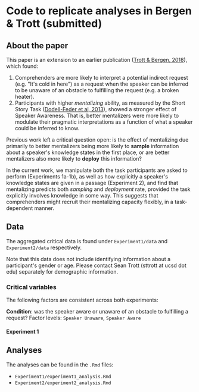# Code to replicate analyses in Bergen & Trott (submitted)

## About the paper

This paper is an extension to an earlier publication ([Trott & Bergen, 2018](https://www.tandfonline.com/doi/full/10.1080/0163853X.2018.1548219)), which found:  
1. Comprehenders are more likely to interpret a potential indirect request (e.g. "It's cold in here") as a request when the speaker can be inferred to be unaware of an obstacle to fulfilling the request (e.g. a broken heater).  
2. Participants with higher *mentalizing* ability, as measured by the Short Story Task ([Dodell-Feder et al, 2013](https://dash.harvard.edu/bitstream/handle/1/11879039/3820595.pdf?sequence=1)), showed a stronger effect of Speaker Awareness. That is, better mentalizers were more likely to modulate their pragmatic interpretations as a function of what a speaker could be inferred to know.

Previous work left a critical question open: is the effect of mentalizing due primarily to better mentalizers being more likely to **sample** information about a speaker's knowledge states in the first place, or are better mentalizers also more likely to **deploy** this information?

In the current work, we manipulate both the task participants are asked to perform (Experiments 1a-1b), as well as how explicitly a speaker's knowledge states are given in a passage (Experiment 2), and find that mentalizing predicts both *sampling* and *deployment* rate, provided the task explicitly involves knowledge in some way. This suggests that comprehenders might recruit their mentalizing capacity flexibly, in a task-dependent manner.

## Data

The aggregated critical data is found under `Experiment1/data` and `Experiment2/data` respectively.

Note that this data does not include identifying information about a participant's gender or age. Please contact Sean Trott (sttrott at ucsd dot edu) separately for demographic information.

### Critical variables

The following factors are consistent across both experiments:

**Condition**: was the speaker aware or unaware of an obstacle to fulfilling a request? 
Factor levels: `Speaker Unaware`, `Speaker Aware`


#### Experiment 1






## Analyses

The analyses can be found in the `.Rmd` files:
- `Experiment1/experiment1_analysis.Rmd`
- `Experiment2/experiment2_analysis.Rmd`



